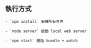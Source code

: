 

## 執行方式

	- `npm install` 安裝所有套件

	- `node server` 啟動 local web server

	- `npm start` 開始 bundle + watch



